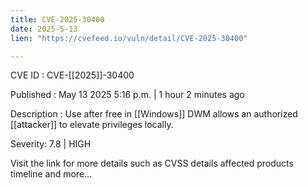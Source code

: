 ```yaml
---
title: CVE-2025-30400
date: 2025-5-13
lien: "https://cvefeed.io/vuln/detail/CVE-2025-30400"

---
```


CVE ID : CVE-[[2025]]-30400

Published :  May 13
2025
5:16 p.m. | 1 hour
2 minutes ago

Description : Use after free in [[Windows]] DWM allows an authorized [[attacker]] to elevate privileges locally.

Severity: 7.8 | HIGH

Visit the link for more details
such as CVSS details
affected products
timeline
and more...
